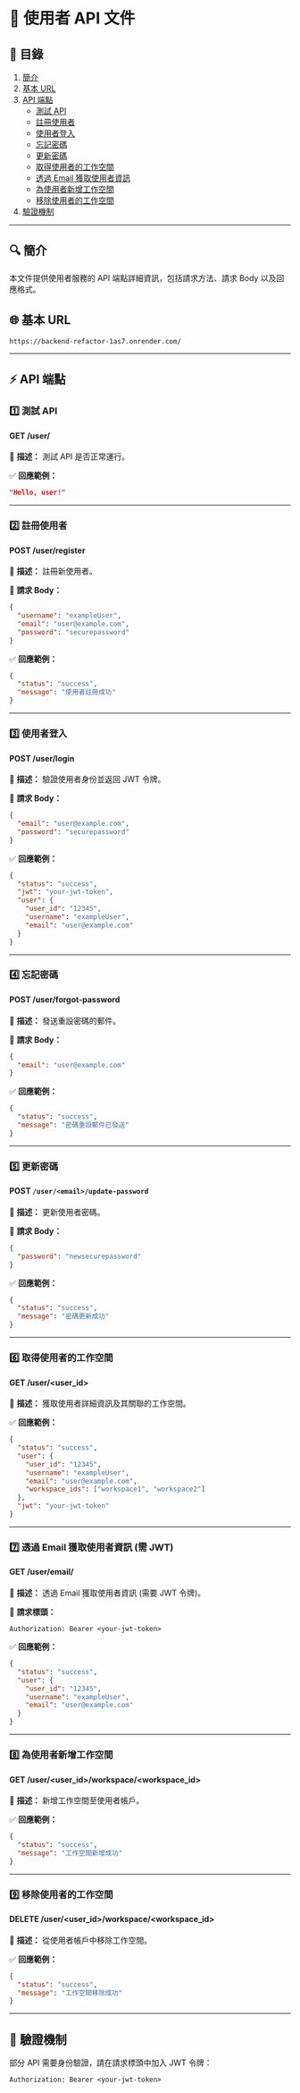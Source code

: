 # 📌 使用者 API 文件

## 📖 目錄
1. [簡介](#-簡介)
2. [基本 URL](#-基本-url)
3. [API 端點](#-api-端點)
   - [測試 API](#1️⃣-測試-api)
   - [註冊使用者](#2️⃣-註冊使用者)
   - [使用者登入](#3️⃣-使用者登入)
   - [忘記密碼](#4️⃣-忘記密碼)
   - [更新密碼](#5️⃣-更新密碼)
   - [取得使用者的工作空間](#6️⃣-取得使用者的工作空間)
   - [透過 Email 獲取使用者資訊](#7️⃣-透過-email-獲取使用者資訊-需-jwt)
   - [為使用者新增工作空間](#8️⃣-為使用者新增工作空間)
   - [移除使用者的工作空間](#9️⃣-移除使用者的工作空間)
4. [驗證機制](#-驗證機制)

---

## 🔍 簡介
本文件提供使用者服務的 API 端點詳細資訊，包括請求方法、請求 Body 以及回應格式。

## 🌐 基本 URL
```
https://backend-refactor-1as7.onrender.com/
```

---

## ⚡ API 端點

### 1️⃣ 測試 API
#### **GET /user/**
📝 **描述：** 測試 API 是否正常運行。

✅ **回應範例：**
```json
"Hello, user!"
```

---

### 2️⃣ 註冊使用者
#### **POST /user/register**
📝 **描述：** 註冊新使用者。

📩 **請求 Body：**
```json
{
  "username": "exampleUser",
  "email": "user@example.com",
  "password": "securepassword"
}
```

✅ **回應範例：**
```json
{
  "status": "success",
  "message": "使用者註冊成功"
}
```

---

### 3️⃣ 使用者登入
#### **POST /user/login**
📝 **描述：** 驗證使用者身份並返回 JWT 令牌。

📩 **請求 Body：**
```json
{
  "email": "user@example.com",
  "password": "securepassword"
}
```

✅ **回應範例：**
```json
{
  "status": "success",
  "jwt": "your-jwt-token",
  "user": {
    "user_id": "12345",
    "username": "exampleUser",
    "email": "user@example.com"
  }
}
```

---

### 4️⃣ 忘記密碼
#### **POST /user/forgot-password**
📝 **描述：** 發送重設密碼的郵件。

📩 **請求 Body：**
```json
{
  "email": "user@example.com"
}
```

✅ **回應範例：**
```json
{
  "status": "success",
  "message": "密碼重設郵件已發送"
}
```

---

### 5️⃣ 更新密碼
#### **POST `/user/<email>/update-password`**
📝 **描述：** 更新使用者密碼。

📩 **請求 Body：**
```json
{
  "password": "newsecurepassword"
}
```

✅ **回應範例：**
```json
{
  "status": "success",
  "message": "密碼更新成功"
}
```

---

### 6️⃣ 取得使用者的工作空間
#### **GET /user/<user_id>**
📝 **描述：** 獲取使用者詳細資訊及其關聯的工作空間。

✅ **回應範例：**
```json
{
  "status": "success",
  "user": {
    "user_id": "12345",
    "username": "exampleUser",
    "email": "user@example.com",
    "workspace_ids": ["workspace1", "workspace2"]
  },
  "jwt": "your-jwt-token"
}
```

---

### 7️⃣ 透過 Email 獲取使用者資訊 (需 JWT)
#### **GET /user/email/<email>**
📝 **描述：** 透過 Email 獲取使用者資訊 (需要 JWT 令牌)。

🔐 **請求標頭：**
```
Authorization: Bearer <your-jwt-token>
```

✅ **回應範例：**
```json
{
  "status": "success",
  "user": {
    "user_id": "12345",
    "username": "exampleUser",
    "email": "user@example.com"
  }
}
```

---

### 8️⃣ 為使用者新增工作空間
#### **GET /user/<user_id>/workspace/<workspace_id>**
📝 **描述：** 新增工作空間至使用者帳戶。

✅ **回應範例：**
```json
{
  "status": "success",
  "message": "工作空間新增成功"
}
```

---

### 9️⃣ 移除使用者的工作空間
#### **DELETE /user/<user_id>/workspace/<workspace_id>**
📝 **描述：** 從使用者帳戶中移除工作空間。

✅ **回應範例：**
```json
{
  "status": "success",
  "message": "工作空間移除成功"
}
```

---

## 🔐 驗證機制
部分 API 需要身份驗證，請在請求標頭中加入 JWT 令牌：
```
Authorization: Bearer <your-jwt-token>
```

